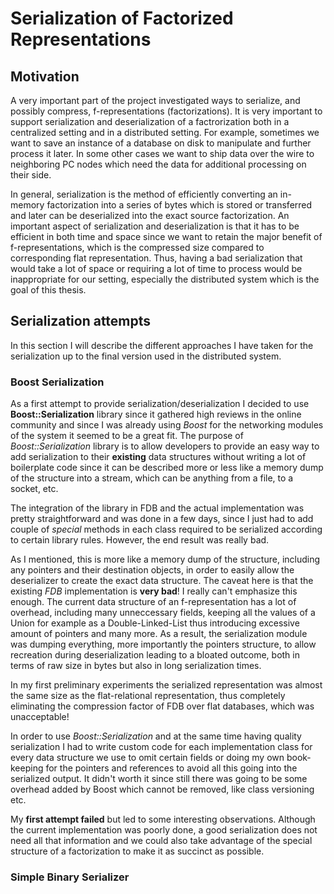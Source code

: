 # Serialization of Factorized Representations

## Motivation

A very important part of the project investigated ways to serialize, and possibly compress, f-representations (factorizations). It is very important to support serialization and deserialization of a factrorization both in a centralized setting and in a distributed setting. For example, sometimes we want to save an instance of a database on disk to manipulate and further process it later. In some other cases we want to ship data over the wire to neighboring PC nodes which need the data for additional processing on their side. 

In general, serialization is the method of efficiently converting an in-memory factorization into a series of bytes which is stored or transferred and later can be deserialized into the exact source factorization.
An important aspect of serialization and deserialization is that it has to be efficient in both time and space since we want to retain the major benefit of f-representations, which is the compressed size compared to corresponding flat representation. Thus, having a bad serialization that would take a lot of space or requiring a lot of time to process would be inappropriate for our setting, especially the distributed system which is the goal of this thesis.


## Serialization attempts

In this section I will describe the different approaches I have taken for the serialization up to the final version used in the distributed system.

### Boost Serialization

As a first attempt to provide serialization/deserialization I decided to use **Boost::Serialization** library since it gathered high reviews in the online community and since I was already using _Boost_ for the networking modules of the system it seemed to be a great fit. 
The purpose of _Boost::Serialization_ library is to allow developers to provide an easy way to add serialization to their **existing** data structures without writing a lot of boilerplate code since it can be described more or less like a memory dump of the structure into a stream, which can be anything from a file, to a socket, etc.

The integration of the library in FDB and the actual implementation was pretty straightforward and was done in a few days, since I just had to add couple of _special_ methods in each class required to be serialized according to certain library rules. However, the end result was really bad.

As I mentioned, this is more like a memory dump of the structure, including any pointers and their destination objects, in order to easily allow the deserializer to create the exact data structure. The caveat here is that the existing _FDB_ implementation is **very bad**! I really can't emphasize this enough. 
The current data structure of an f-representation has a lot of overhead, including many unneccessary fields, keeping all the values of a Union for example as a Double-Linked-List thus introducing excessive amount of pointers and many more. As a result, the serialization module was dumping everything, more importantly the pointers structure, to allow recreation during deserialization leading to a bloated outcome, both in terms of raw size in bytes but also in long serialization times. 

In my first preliminary experiments the serialized representation was almost the same size as the flat-relational representation, thus completely eliminating the compression factor of FDB over flat databases, which was unacceptable!

In order to use _Boost::Serialization_ and at the same time having quality serialization I had to write custom code for each implementation class for every data structure we use to omit certain fields or doing my own book-keeping for the pointers and references to avoid all this going into the serialized output.
It didn't worth it since still there was going to be some overhead added by Boost which cannot be removed, like class versioning etc.

My **first attempt failed** but led to some interesting observations. Although the current implementation was poorly done, a good serialization does not need all that information and we could also take advantage of the special structure of a factorization to make it as succinct as possible.

### Simple Binary Serializer









